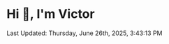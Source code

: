 <h1>Hi 👋, I'm Victor </h1>

<!--RECENT_ACTIVITY:start-->
<!--RECENT_ACTIVITY:end-->

<!--RECENT_ACTIVITY:last_update-->
Last Updated: Thursday, June 26th, 2025, 3:43:13 PM
<!--RECENT_ACTIVITY:last_update_end-->
